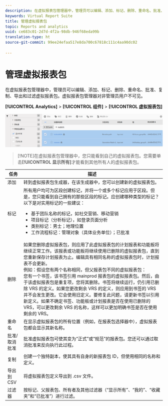 ```yaml
---
description: 在虚拟报表包管理器中，管理员可以编辑、添加、标记、删除、重命名、批准、复制、导出和过滤虚拟报表包。虚拟报表包管理器对非管理员用户不可见。
keywords: Virtual Report Suite
title: 管理虚拟报表包
topic: Reports and analytics
uuid: ce683c01-2d7d-4f2a-98db-946f68eda99b
translation-type: ht
source-git-commit: 99ee24efaa517e8da700c67818c111c4aa90dc02

---
```



# 管理虚拟报表包

在虚拟报表包管理器中，管理员可以编辑、添加、标记、删除、重命名、批准、复制、导出和过滤虚拟报表包。虚拟报表包管理器对非管理员用户不可见。

**[!UICONTROL Analytics]** > **[!UICONTROL 组件]** > **[!UICONTROL 虚拟报表包]**

![](assets/vrs-manage.png)

> [!NOTE]在虚拟报表包管理器中，您只能看到自己的虚拟报表包。您需要单击&#x200B;**[!UICONTROL 显示所有]**&#x200B;才能看到其他所有人的虚拟报表包。

| 任务 | 描述 |
|--- |--- |
| 添加 | 转到虚拟报表包生成器，在该生成器中，您可以创建新的虚拟报表包。 |
| 标记 | 所有用户均可为区段创建标记，并将一个或多个标记应用于区段。但是，您只能看到自己拥有的那些区段的标记。应创建哪种类型的标记？以下是对实用标记的一些建议：<ul><li>基于团队名称的标记，如社交营销、移动营销</li><li>项目标记（分析标记），如登录页面分析</li><li>类别标记：男士；地理位置</li><li>工作流程标记：管理对象（具体业务单位）；已批准</li></ul> |
| 删除 | 如果您删除虚拟报表包，则应用了此虚拟报表包的计划报表和功能板将继续正常工作。该报表或功能板将继续使用已删除的虚拟报表包，直到您重新保存计划报表为止。编辑具有相同名称的虚拟报表包时，计划报表不会更新。<br>例如：假设您有两个名称相同，但父报表包不同的虚拟报表包：<br>您有一个书签，该书签引用 mainprod 报表包的虚拟报表包。然后，由于该虚拟报表包是重复项，您将其删除。书签将继续运行，仍引用已删除 VRS 的定义。如果您更改剩余 VRS 的定义，则应用到书签的 VRS 并不会发生更改。它会使用旧定义。要修复此问题，请更新书签以引用新定义。如果不确定书签、功能板或计划报表是否在使用已删除的 VRS，可以更改剩余 VRS 的名称，这样可以更加明确书签是否在使用剩余的 VRS。 |
| 重命名 | 在显示虚拟报表包的所有位置（例如，在报表包选择器中），虚拟报表包都会显示其新名称。 |
| 批准/取消批准 | 批准虚拟报表包可使其变为“正式”或“规范”的报表包。您还可以通过取消批准来反向执行此过程。 |
| 复制 | 创建一个独特副本，使其具有自身的新报表包 ID，但使用相同的名称和定义。 |
| 导出到 CSV | 将虚拟报表包定义导出到 .csv 文件。 |
| 过滤器 | 按标记、父报表包、所有者及其他过滤器（“显示所有”、“我的”、“收藏夹”和“已批准”）进行过滤。 |
